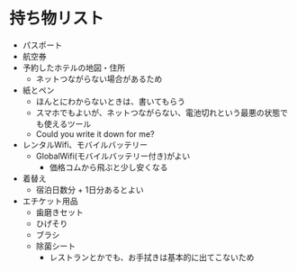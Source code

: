 # 持ち物リスト


* パスポート
* 航空券
* 予約したホテルの地図・住所
    * ネットつながらない場合があるため
* 紙とペン
    * ほんとにわからないときは、書いてもらう
    * スマホでもよいが、ネットつながらない、電池切れという最悪の状態でも使えるツール
    * Could you write it down for me?
* レンタルWifi、モバイルバッテリー
    * GlobalWifi(モバイルバッテリー付き)がよい
        * 価格コムから飛ぶと少し安くなる
* 着替え
    * 宿泊日数分 + 1日分あるとよい
* エチケット用品
    * 歯磨きセット
    * ひげそり
    * ブラシ
    * 除菌シート
        * レストランとかでも、お手拭きは基本的に出てこないため
